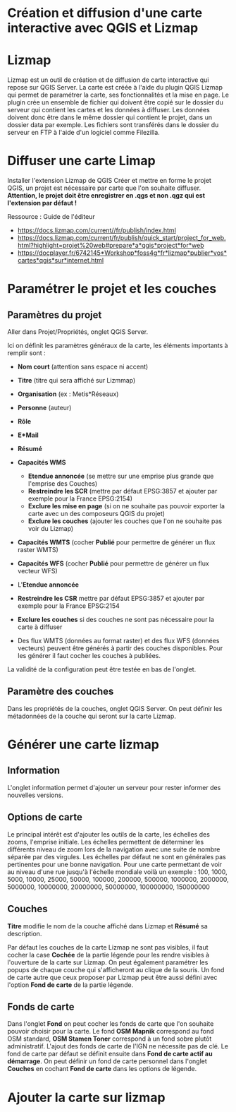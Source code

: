 # Création et diffusion d'une carte interactive avec QGIS et Lizmap

# Lizmap

Lizmap est un outil de création et de diffusion de carte interactive qui repose sur QGIS Server.
La carte est créée à l'aide du plugin QGIS Lizmap qui permet de paramétrer la carte, ses fonctionnalités et la mise en page. Le plugin crée un ensemble de fichier qui doivent être copié sur le dossier du serveur qui contient les cartes et les données à diffuser. Les données doivent donc être dans le même dossier qui contient le projet, dans un dossier data par exemple.
Les fichiers sont transférés dans le dossier du serveur en FTP à l'aide d'un logiciel comme Filezilla.

# Diffuser une carte Limap

Installer l'extension Lizmap de QGIS
Créer et mettre en forme le projet QGIS, un projet est nécessaire par carte que l'on souhaite diffuser.
**Attention, le projet doit être enregistrer en .qgs et non .qgz qui est l'extension par défaut !**

Ressource  :
Guide de l'éditeur
* https://docs.lizmap.com/current//fr/publish/index.html
* https://docs.lizmap.com/current/fr/publish/quick_start/project_for_web.html?highlight=projet%20web#prepare*a*qgis*project*for*web
* https://docplayer.fr/6742145*Workshop*foss4g*fr*lizmap*publier*vos*cartes*qgis*sur*internet.html

# Paramétrer le projet et les couches

## Paramètres du projet

Aller dans Projet/Propriétés, onglet QGIS Server.

Ici on définit les paramètres généraux de la carte, les éléments importants à remplir sont :
* **Nom court** (attention sans espace ni accent)
* **Titre** (titre qui sera affiché sur Lizmmap)
* **Organisation** (ex : Metis*Réseaux)
* **Personne** (auteur)
* **Rôle**
* **E*Mail**
* **Résumé**
* **Capacités WMS**
  * **Etendue annoncée** (se mettre sur une emprise plus grande que l'emprise des Couches)
  * **Restreindre les SCR** (mettre par défaut EPSG:3857 et ajouter par exemple pour la France EPSG:2154)
  * **Exclure les mise en page** (si on ne souhaite pas pouvoir exporter la carte avec un des composeurs QGIS du projet)
  * **Exclure les couches** (ajouter les couches que l'on ne souhaite pas voir du Lizmap)
* **Capacités WMTS** (cocher **Publié** pour permettre de générer un flux raster WMTS)
* **Capacités WFS** (cocher **Publié** pour permettre de générer un flux vecteur WFS)




* L'**Etendue annoncée**
* **Restreindre les CSR** mettre par défaut EPSG:3857 et ajouter par exemple pour la France EPSG:2154
* **Exclure les couches** si des couches ne sont pas nécessaire pour la carte à diffuser
* Des flux WMTS (données au format raster) et des flux WFS (données vecteurs) peuvent être générés à partir des couches disponibles. Pour les générer il faut cocher les couches à publiées.

La validité de la configuration peut être testée en bas de l'onglet.

## Paramètre des couches

Dans les propriétés de la couches, onglet QGIS Server.
On peut définir les métadonnées de la couche qui seront sur la carte Lizmap.

# Générer une carte lizmap

## Information
L'onglet information permet d'ajouter un serveur pour rester informer des nouvelles versions.

## Options de carte
Le principal intérêt est d'ajouter les outils de la carte, les échelles des zooms, l'emprise initiale.
Les échelles permettent de déterminer les différents niveau de zoom lors de la navigation avec une suite de nombre séparée par des virgules. Les échelles par défaut ne sont en générales pas pertinentes pour une bonne navigation. Pour une carte permettant de voir au niveau d'une rue jusqu'à l'échelle mondiale voilà un exemple  :
100, 1000, 5000, 10000, 25000, 50000, 100000, 200000, 500000, 1000000, 2000000, 5000000, 10000000, 20000000, 50000000, 100000000, 150000000

## Couches
**Titre** modifie le nom de la couche affiché dans Lizmap et **Résumé** sa description.

Par défaut les couches de la carte Lizmap ne sont pas visibles, il faut cocher la case **Cochée** de la partie légende pour les rendre visibles à l'ouverture de la carte sur Lizmap.
On peut également paramétrer les popups de chaque couche qui s'afficheront au clique de la souris.
Un fond de carte autre que ceux proposer par Lizmap peut être aussi défini avec l'option **Fond de carte** de la partie légende.

## Fonds de carte
Dans l'onglet **Fond** on peut cocher les fonds de carte que l'on souhaite pouvoir choisir pour la carte. Le fond **OSM Mapnik** correspond au fond OSM standard, **OSM Stamen Toner** correspond à un fond sobre plutôt administratif. L'ajout des fonds de carte de l'IGN ne nécessite pas de clé.
Le fond de carte par défaut se définit ensuite dans **Fond de carte actif au démarrage**.
On peut définir un fond de carte personnel dans l'onglet **Couches** en cochant **Fond de carte** dans les options de légende.

# Ajouter la carte sur lizmap
